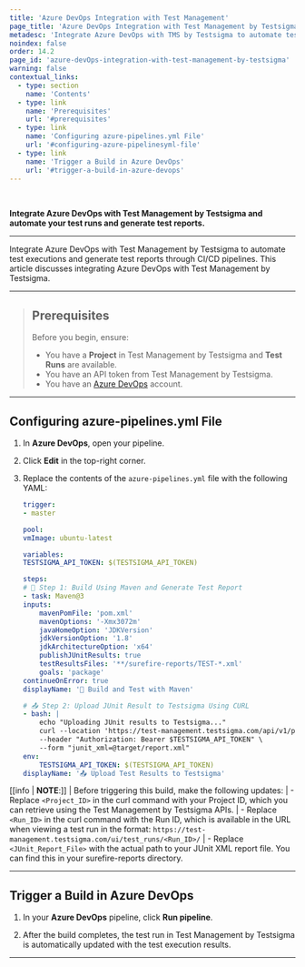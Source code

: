 ```yaml
---
title: 'Azure DevOps Integration with Test Management'
page_title: 'Azure DevOps Integration with Test Management by Testsigma'
metadesc: 'Integrate Azure DevOps with TMS by Testsigma to automate test executions & generate test reports through CI/CD pipelines | Azure DevOps Integration with TMS by Testsigma'
noindex: false
order: 14.2
page_id: 'azure-devOps-integration-with-test-management-by-testsigma'
warning: false
contextual_links:
  - type: section
    name: 'Contents'
  - type: link
    name: 'Prerequisites'
    url: '#prerequisites'
  - type: link
    name: 'Configuring azure-pipelines.yml File'
    url: '#configuring-azure-pipelinesyml-file'
  - type: link
    name: 'Trigger a Build in Azure DevOps'
    url: '#trigger-a-build-in-azure-devops'
---
```


<br>

**Integrate Azure DevOps with Test Management by Testsigma and automate your test runs and generate test reports.**

---

Integrate Azure DevOps with Test Management by Testsigma to automate test executions and generate test reports through CI/CD pipelines. This article discusses integrating Azure DevOps with Test Management by Testsigma.

---

> ## **Prerequisites**
> 
> Before you begin, ensure:
> - You have a **Project** in Test Management by Testsigma and **Test Runs** are available.
> - You have an API token from Test Management by Testsigma.
> - You have an [Azure DevOps](https://azure.microsoft.com/en-us/pricing/purchase-options/azure-account?icid=devops) account.

---

## **Configuring azure-pipelines.yml File**

1. In **Azure DevOps**, open your pipeline.

2. Click **Edit** in the top-right corner.

3. Replace the contents of the `azure-pipelines.yml` file with the following YAML:
    ```yaml
    trigger:
    - master

    pool:
    vmImage: ubuntu-latest

    variables:
    TESTSIGMA_API_TOKEN: $(TESTSIGMA_API_TOKEN)

    steps:
    # 🔧 Step 1: Build Using Maven and Generate Test Report
    - task: Maven@3
    inputs:
        mavenPomFile: 'pom.xml'
        mavenOptions: '-Xmx3072m'
        javaHomeOption: 'JDKVersion'
        jdkVersionOption: '1.8'
        jdkArchitectureOption: 'x64'
        publishJUnitResults: true
        testResultsFiles: '**/surefire-reports/TEST-*.xml'
        goals: 'package'
    continueOnError: true
    displayName: '🔨 Build and Test with Maven'

    # 📤 Step 2: Upload JUnit Result to Testsigma Using CURL
    - bash: |
        echo "Uploading JUnit results to Testsigma..."
        curl --location 'https://test-management.testsigma.com/api/v1/projects/<Project_ID>/junit-import/test-run/<Run_ID>' \
        --header "Authorization: Bearer $TESTSIGMA_API_TOKEN" \
        --form "junit_xml=@target/report.xml"
    env:
        TESTSIGMA_API_TOKEN: $(TESTSIGMA_API_TOKEN)
    displayName: '📤 Upload Test Results to Testsigma'
    ```


[[info | **NOTE**:]]
| Before triggering this build, make the following updates:
|    - Replace `<Project_ID>` in the curl command with your Project ID, which you can retrieve using the Test Management by Testsigma APIs.
|    - Replace `<Run_ID>` in the curl command with the Run ID, which is available in the URL when viewing a test run in the format: `https://test-management.testsigma.com/ui/test_runs/<Run_ID>/`
|    - Replace `<JUnit_Report_File>` with the actual path to your JUnit XML report file. You can find this in your surefire-reports directory.

---

## **Trigger a Build in Azure DevOps**

1. In your **Azure DevOps** pipeline, click **Run pipeline**.

2. After the build completes, the test run in Test Management by Testsigma is automatically updated with the test execution results.

---
